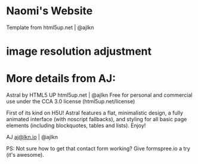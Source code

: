 # Naomi's Website
Template from html5up.net | @ajlkn

# image resolution adjustment


# More details from AJ:
Astral by HTML5 UP
html5up.net | @ajlkn
Free for personal and commercial use under the CCA 3.0 license (html5up.net/license)


First of its kind on H5U! Astral features a flat, minimalistic design, a fully animated
interface (with noscript fallbacks), and styling for all basic page elements (including
blockquotes, tables and lists). Enjoy!

AJ
aj@lkn.io | @ajlkn

PS: Not sure how to get that contact form working? Give formspree.io a try (it's awesome).
